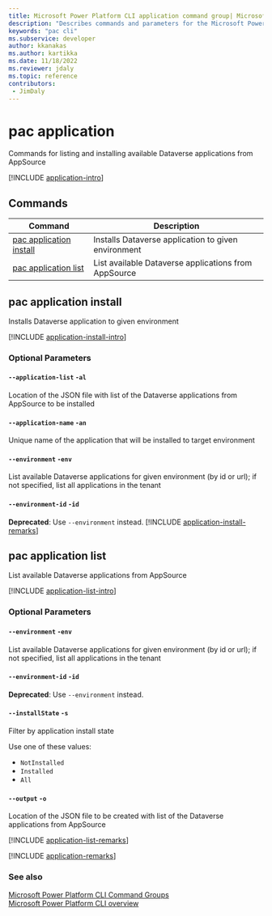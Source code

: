 ```yaml
---
title: Microsoft Power Platform CLI application command group| Microsoft Docs
description: "Describes commands and parameters for the Microsoft Power Platform CLI application command group."
keywords: "pac cli"
ms.subservice: developer
author: kkanakas
ms.author: kartikka
ms.date: 11/18/2022
ms.reviewer: jdaly
ms.topic: reference
contributors: 
 - JimDaly
---
```

<!-- 
Do not edit this file. 
This file is generated by a program and any changes will be overwritten when this topic is re-generated.
Use the include files to add additional content to this topic.
-->
# pac application

Commands for listing and installing available Dataverse applications from AppSource

[!INCLUDE [application-intro](includes/application-intro.md)]

## Commands

|Command|Description|
|---------|---------|
|[pac application install](#pac-application-install)|Installs Dataverse application to given environment|
|[pac application list](#pac-application-list)|List available Dataverse applications from AppSource|


## pac application install

Installs Dataverse application to given environment

[!INCLUDE [application-install-intro](includes/application-install-intro.md)]


### Optional Parameters

#### `--application-list` `-al`

Location of the JSON file with list of the Dataverse applications from AppSource to be installed

#### `--application-name` `-an`

Unique name of the application that will be installed to target environment

#### `--environment` `-env`

List available Dataverse applications for given environment (by id or url); if not specified, list all applications in the tenant

#### `--environment-id` `-id`

**Deprecated**: Use `--environment` instead.
[!INCLUDE [application-install-remarks](includes/application-install-remarks.md)]

## pac application list

List available Dataverse applications from AppSource

[!INCLUDE [application-list-intro](includes/application-list-intro.md)]


### Optional Parameters

#### `--environment` `-env`

List available Dataverse applications for given environment (by id or url); if not specified, list all applications in the tenant

#### `--environment-id` `-id`

**Deprecated**: Use `--environment` instead.
#### `--installState` `-s`

Filter by application install state

Use one of these values:

- `NotInstalled`
- `Installed`
- `All`

#### `--output` `-o`

Location of the JSON file to be created with list of the Dataverse applications from AppSource

[!INCLUDE [application-list-remarks](includes/application-list-remarks.md)]

[!INCLUDE [application-remarks](includes/application-remarks.md)]

### See also

[Microsoft Power Platform CLI Command Groups](index.md)<br />
[Microsoft Power Platform CLI overview](../introduction.md)
